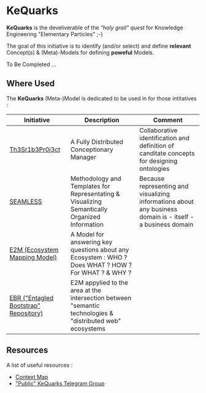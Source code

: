 
KeQuarks
==

__KeQuarks__ is the develiverable of the _"holy grail" quest_ for Knowledge Engineering "Elementary Particles" ;-)

The goal of this initiative is to identify (and/or select) and define __relevant__ Concept(s) & (Meta)-Models for defining __poweful__ Models.

To Be Completed ...


Where Used
-
The __KeQuarks__ (Meta-)Model is dedicated to be used in for those intitatives : 

<table>
    <thead>
        <tr>
            <th>Initiative</th>
            <th>Description</th>
            <th>Comment</th>
        </tr>
    </thead>
    <tbody>
        <tr>
            <td><a href="https://github.com/iPlumb3r/Th3Sr1b3Pr0j3ct">Th3Sr1b3Pr0j3ct</a></td>
            <td>A Fully Distributed Conceptionary Manager</td>
            <td>Collaborative identification and definition of canditate concepts for designing ontologies</td>
        </tr>
        <tr>
            <td><a href="https://github.com/iPlumb3r/SEAMLESS">SEAMLESS</a></td>
            <td>Methodology and Templates for Representating & Visualizing Semantically Organized Information</td>
            <td>Because representing and visualizing informations about any business domain is - itself - a business domain</td>
        </tr>
         <tr>
            <td><a href="https://github.com/iPlumb3r/EcosystemMapping">E2M (Ecosystem Mapping Model)</a></td>
            <td>A Model for answering key questions about any Ecosystem : WHO ? Does WHAT ? HOW ? For WHAT ? & WHY ?</td>
            <td></td>
        </tr>
        <tr>
            <td><a href="https://github.com/iPlumb3r/EntangledBootstrap">EBR ("Entagled Bootstrap" Repository)</a></td>
            <td>E2M appylied to the area at the intersection between "semantic technologies & "distributed web" ecosystems</td>
            <td></td>
        </tr>
    </tbody>
</table>

Resources
-
A list of useful resources :
* <a href="http://hubject.net/iPlumb3r/GitHub/Meta-Map.html">Context Map</a>   
* <a href="https://t.me/KeQuarks">"Public" KeQuarks Telegram Group</a>  
